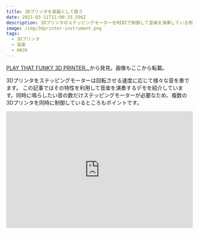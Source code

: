 ```yaml
---
title: 3Dプリンタを楽器として扱う
date: 2021-03-11T11:00:33.596Z
description: 3DプリンタのステッピングモーターをMIDIで制御して音楽を演奏している例を紹介します。
image: /img/3dprinter-instrument.png
tags:
  - 3Dプリンタ
  - 音楽
  - HACK
---
```

[PLAY THAT FUNKY 3D PRINTER…](https://hackaday.com/2020/01/19/play-that-funky-3d-printer/)から発見。画像もここから転載。

3Dプリンタをステッピングモーターは回転させる速度に応じて様々な音を奏でます。
この記事ではその特性を利用して音楽を演奏するデモを紹介しています。同時に鳴らしたい音の数だけステッピングモーターが必要なため、複数の3Dプリンタを同時に制御しているところもポイントです。

<iframe width="100%" height="315" src="https://www.youtube.com/embed/mluO7YGOsOs" frameborder="0" allow="accelerometer; autoplay; clipboard-write; encrypted-media; gyroscope; picture-in-picture" allowfullscreen></iframe>
